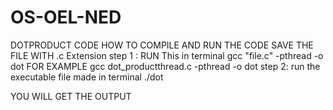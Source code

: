 # OS-OEL-NED
DOTPRODUCT CODE
HOW TO COMPILE AND RUN THE CODE
SAVE THE FILE WITH .c Extension
step 1 : RUN This in terminal
gcc "file.c" -pthread -o dot
FOR EXAMPLE
gcc dot_productthread.c -pthread -o dot
step 2: run the executable file made in terminal
./dot

YOU WILL GET THE OUTPUT 
